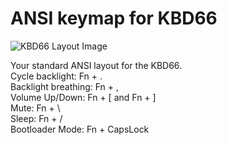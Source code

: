 # ANSI keymap for KBD66

![KBD66 Layout Image](https://i.imgur.com/Hmt5QDW.jpg)

Your standard ANSI layout for the KBD66.  
Cycle backlight: Fn + .  
Backlight breathing: Fn + ,  
Volume Up/Down: Fn + [ and Fn + ]  
Mute: Fn + \  
Sleep: Fn + /  
Bootloader Mode: Fn + CapsLock  